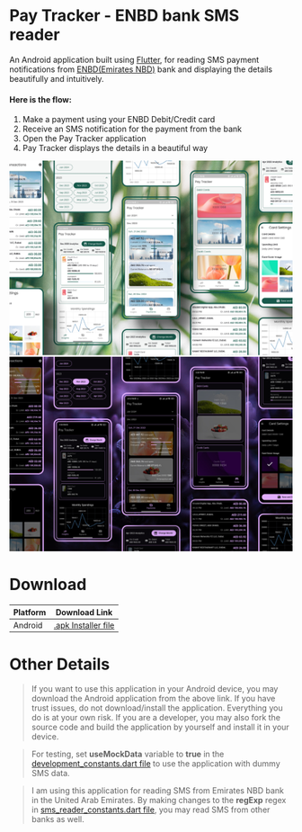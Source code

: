 # Pay Tracker - ENBD bank SMS reader
An Android application built using [Flutter](https://flutter.dev/), for reading SMS payment notifications from [ENBD(Emirates NBD)](https://www.emiratesnbd.com/en) bank and displaying the details beautifully and intuitively.

#### Here is the flow:
1. Make a payment using your ENBD Debit/Credit card
2. Receive an SMS notification for the payment from the bank
3. Open the Pay Tracker application
4. Pay Tracker displays the details in a beautiful way

[![](Download/picture_pay_tracker_flutter_app_for_enbd_light.png)](Download/picture_pay_tracker_flutter_app_for_enbd_light.png)
[![](Download/picture_pay_tracker_flutter_app_for_enbd_dark.png)](Download/picture_pay_tracker_flutter_app_for_enbd_dark.png)

# Download
Platform  | Download Link
------------- | -------------
Android  | [.apk Installer file](Download/android_app_pay_tracker.apk)

# Other Details
> If you want to use this application in your Android device, you may download the Android application from the above link. If you have trust issues, do not download/install the application. Everything you do is at your own risk. If you are a developer, you may also fork the source code and build the application by yourself and install it in your device.

> For testing, set **useMockData** variable to **true** in the [development_constants.dart file](lib/constants/development_constants.dart) to use the application with dummy SMS data.

> I am using this application for reading SMS from Emirates NBD bank in the United Arab Emirates. By making changes to the **regExp** regex in [sms_reader_constants.dart file](lib/constants/sms_reader_constants.dart), you may read SMS from other banks as well.
